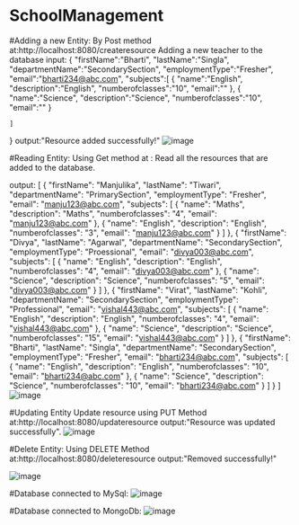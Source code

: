 # SchoolManagement
#Adding a new Entity:
By Post method at:http://localhost:8080/createresource
Adding a new teacher to the database
input:
{
    "firstName":"Bharti",
    "lastName":"Singla",
    "departmentName":"SecondarySection",
    "employmentType":"Fresher",
    "email":"bharti234@abc.com",
    "subjects":[
        {
        "name":"English",
        "description":"English",
        "numberofclasses":"10",
        "email":""
        },
        {
        "name":"Science",
        "description":"Science",
        "numberofclasses":"10",
        "email":""
        }

    ]

}
output:"Resource added successfully!"
![image](https://user-images.githubusercontent.com/106802733/175223563-d6220cab-99a3-4d1e-9b92-a61612d1f444.png)


#Reading Entity:
Using Get method at :
Read all the resources that are added to the database.

output:
[
    {
        "firstName": "Manjulika",
        "lastName": "Tiwari",
        "departmentName": "PrimarySection",
        "employmentType": "Fresher",
        "email": "manju123@abc.com",
        "subjects": [
            {
                "name": "Maths",
                "description": "Maths",
                "numberofclasses": "4",
                "email": "manju123@abc.com"
            },
            {
                "name": "English",
                "description": "English",
                "numberofclasses": "3",
                "email": "manju123@abc.com"
            }
        ]
    },
    {
        "firstName": "Divya",
        "lastName": "Agarwal",
        "departmentName": "SecondarySection",
        "employmentType": "Proessional",
        "email": "divya003@abc.com",
        "subjects": [
            {
                "name": "English",
                "description": "English",
                "numberofclasses": "4",
                "email": "divya003@abc.com"
            },
            {
                "name": "Science",
                "description": "Science",
                "numberofclasses": "5",
                "email": "divya003@abc.com"
            }
        ]
    },
    {
        "firstName": "Virat",
        "lastName": "Kohli",
        "departmentName": "SecondarySection",
        "employmentType": "Professional",
        "email": "vishal443@abc.com",
        "subjects": [
            {
                "name": "English",
                "description": "English",
                "numberofclasses": "4",
                "email": "vishal443@abc.com"
            },
            {
                "name": "Science",
                "description": "Science",
                "numberofclasses": "15",
                "email": "vishal443@abc.com"
            }
        ]
    },
    {
        "firstName": "Bharti",
        "lastName": "Singla",
        "departmentName": "SecondarySection",
        "employmentType": "Fresher",
        "email": "bharti234@abc.com",
        "subjects": [
            {
                "name": "English",
                "description": "English",
                "numberofclasses": "10",
                "email": "bharti234@abc.com"
            },
            {
                "name": "Science",
                "description": "Science",
                "numberofclasses": "10",
                "email": "bharti234@abc.com"
            }
        ]
    }
]
![image](https://user-images.githubusercontent.com/106802733/175224365-acaa8803-6dc1-4847-9335-e46d9c225fd9.png)

#Updating Entity
Update resource using PUT Method at:http://localhost:8080/updateresource
output:"Resource was updated successfully".
![image](https://user-images.githubusercontent.com/106802733/175224843-38ecec83-59e5-4188-ba32-d920d473f6c9.png)

#Delete Entity:
Using DELETE Method at:http://localhost:8080/deleteresource
output:"Removed successfully!"

![image](https://user-images.githubusercontent.com/106802733/175225262-2f1a5f55-275d-43c0-9c1a-c7c7e35d8731.png)

#Database connected to MySql:
![image](https://user-images.githubusercontent.com/106802733/175226424-cc145dae-313a-4be1-b709-aff625d8e8e2.png)



#Database connected to MongoDb:
![image](https://user-images.githubusercontent.com/106802733/175225982-35eb224d-48f8-4dab-b013-6bbd2deb6118.png)




